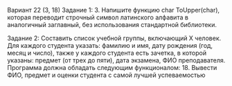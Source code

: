 Вариант 22 (3, 18)
Задание 1:
3. Напишите функцию char ToUpper(char), которая переводит строчный символ латинского алфавита в аналогичный заглавный, без использования стандартной библиотеки.

Задание 2:
Составить список учебной группы, включающий Х человек. Для каждого студента указать: фамилию и имя, дату рождения (год, месяц и число), также у каждого студента есть зачетка, в которой указаны: предмет (от трех до пяти), дата экзамена, ФИО преподавателя.
Программа должна обладать следующим функционалом:
18.	Вывести ФИО, предмет и оценки студента с самой лучшей успеваемостью
